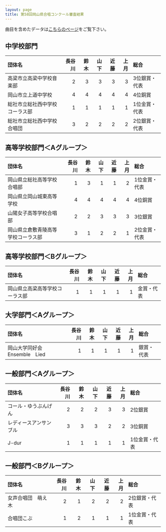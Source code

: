 ```yaml
---
layout: page
title: 第58回岡山県合唱コンクール審査結果
---
```

曲目を含めたデータは[こちらのページ](jca-okayama-2005-0821/)をご覧下さい。

## 中学校部門
|団体名 |長谷川 |鈴木 |山下 |近藤 |上月 |総合|
|:------|------:|----:|----:|----:|----:|:---|
|高梁市立高梁中学校音楽部 |2 |3 |3 |3 |3 |3位銀賞・代表|
|岡山市立上道中学校 |4 |4 |4 |4 |4 |4位銅賞|
|総社市立総社西中学校コーラス部 |1 |1 |1 |1 |1 |1位金賞・代表|
|総社市立総社西中学校合唱団 |3 |2 |2 |2 |2 |2位銀賞・代表|

## 高等学校部門＜Aグループ＞
|団体名 |長谷川 |鈴木 |山下 |近藤 |上月 |総合|
|:------|------:|----:|----:|----:|----:|:---|
|岡山県立総社高等学校合唱部 |1 |3 |1 |1 |2 |1位金賞・代表|
|岡山県立岡山城東高等学校 |4 |4 |4 |4 |4 |4位銅賞|
|山陽女子高等学校合唱部 |2 |2 |3 |3 |3 |3位銀賞|
|岡山県立倉敷青陵高等学校コーラス部 |3 |1 |2 |2 |1 |2位金賞・代表|

## 高等学校部門＜Bグループ＞
|団体名 |長谷川 |鈴木 |山下 |近藤 |上月 |総合|
|:------|------:|----:|----:|----:|----:|:---|
|岡山県立高梁高等学校コーラス部 |1 |1 |1 |1 |1 |金賞・代表|

## 大学部門＜Aグループ＞
|団体名 |長谷川 |鈴木 |山下 |近藤 |上月 |総合|
|:------|------:|----:|----:|----:|----:|:---|
|岡山大学同好会Ensemble　Lied |1 |1 |1 |1 |1 |銀賞・代表|

## 一般部門＜Aグループ＞
|団体名 |長谷川 |鈴木 |山下 |近藤 |上月 |総合|
|:------|------:|----:|----:|----:|----:|:---|
|コール・ゆうぶんげん |2 |2 |2 |3 |3 |2位銀賞|
|レディースアンサンブル |3 |3 |3 |2 |2 |3位銅賞|
|J-dur |1 |1 |1 |1 |1 |1位金賞・代表|

## 一般部門＜Bグループ＞
|団体名 |長谷川 |鈴木 |山下 |近藤 |上月 |総合|
|:------|------:|----:|----:|----:|----:|:---|
|女声合唱団　萌え木 |2 |1 |2 |2 |2 |2位銀賞・代表|
|合唱団こぶ |1 |2 |1 |1 |1 |1位金賞・代表|
